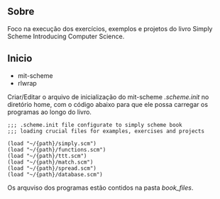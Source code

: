## Sobre

Foco na execução dos exercícios, exemplos e projetos do livro Simply Scheme Introducing Computer Science.

## Inicio

- mit-scheme
- rlwrap

Criar/Editar o arquivo de inicialização do mit-scheme *.scheme.init* no diretório home, com o código abaixo para que ele possa carregar os programas ao longo do livro.

```
;;; .scheme.init file configurate to simply scheme book
;;; loading crucial files for examples, exercises and projects 

(load "~/{path}/simply.scm")
(load "~/{path}/functions.scm") 
(load "~/{path}/ttt.scm")
(load "~/{path}/match.scm")
(load "~/{path}/spread.scm")
(load "~/{path}/database.scm")
```

Os arquviso dos programas estão contidos na pasta *book_files*.
